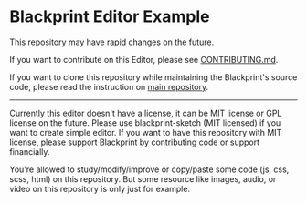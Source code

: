 # Blackprint Editor Example
This repository may have rapid changes on the future.

If you want to contribute on this Editor, please see [CONTRIBUTING.md](https://github.com/Blackprint/blackprint.github.io/blob/master/.github/CONTRIBUTING.md).

If you want to clone this repository while maintaining the Blackprint's source code, please read the instruction on [main repository](https://github.com/Blackprint/Blackprint/blob/master/.github/CONTRIBUTING.md#the-build-script-how-it-works).

---

Currently this editor doesn't have a license, it can be MIT license or GPL license on the future. Please use blackprint-sketch (MIT licensed) if you want to create simple editor. If you want to have this repository with MIT license, please support Blackprint by contributing code or support financially.<br>

You're allowed to study/modify/improve or copy/paste some code (js, css, scss, html) on this repository. But some resource like images, audio, or video on this repository is only just for example.